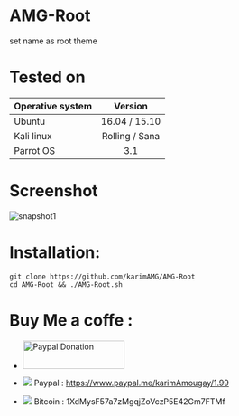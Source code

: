 # AMG-Root
set name as root theme

# Tested on
|    Operative system   |    Version    |
| -------------         |:-------------:|
| Ubuntu                | 16.04 / 15.10 |
| Kali linux            | Rolling / Sana|
| Parrot OS             | 3.1           |

# Screenshot
![snapshot1](https://user-images.githubusercontent.com/31169019/29498979-3b525cfe-8607-11e7-8e53-74204bee4326.png)

# Installation:
```
git clone https://github.com/karimAMG/AMG-Root
cd AMG-Root && ./AMG-Root.sh
```
# Buy Me a coffe :
- <a href="https://www.paypal.me/karimAmougay/1.99"><img src="http://www.ingenieris.net/media/images/logo_paypal.jpg" alt="Paypal Donation" height="50px" width="180px"></a>


- ![](https://placehold.it/15/f03c15/000000?text=+) Paypal : https://www.paypal.me/karimAmougay/1.99
- ![](https://placehold.it/15/1589F0/000000?text=+) Bitcoin : 1XdMysF57a7zMgqjZoVczP5E42Gm7FTMf

